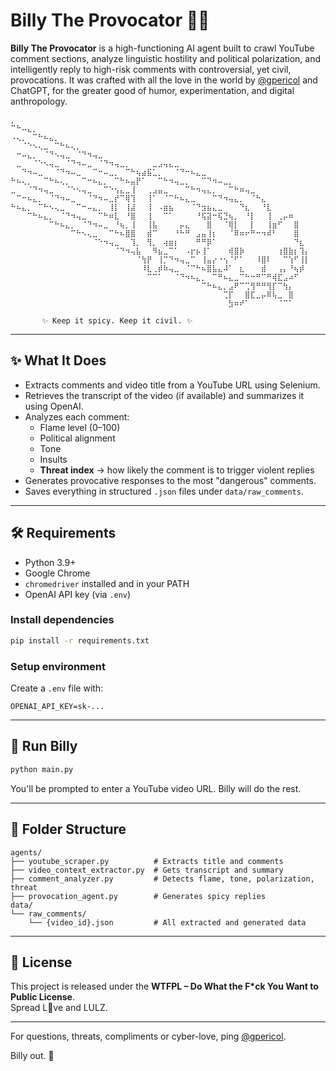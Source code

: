 # Billy The Provocator 🤖🔥

**Billy The Provocator** is a high-functioning AI agent built to crawl YouTube comment sections, analyze linguistic hostility and political polarization, and intelligently reply to high-risk comments with controversial, yet civil, provocations. It was crafted with all the love in the world by [@gpericol](https://github.com/gpericol) and ChatGPT, for the greater good of humor, experimentation, and digital anthropology.

```
⡀⠀⠀⠀⠀⠀⠀⠀⠀⠀⠀⠀⠀⠀⠀⠀⠀⠀⠀⠀⠀⠀⠀⠀⠀⠀⠀⠀⠀⠀⠀⠀⠀⠀⠀⠀⠀⠀⠀⠀⠀⠀⠀⠀⠀⠀⠀⠀⠀⠀⠀⠀⠀⠀⠀⠀⠀⠀⠀⠀
⠉⠓⠤⣄⡀⠀⠀⠀⠀⠀⠀⠀⠀⠀⠀⠀⠀⠀⠀⠀⠀⠀⠀⠀⠀⠀⠀⠀⠀⠀⠀⠀⠀⠀⠀⠀⠀⠀⠀⠀⠀⠀⠀⠀⠀⠀⠀⠀⠀⠀⠀⠀⠀⠀⠀⠀⠀⠀⠀⠀
⠠⢄⡀⠀⠉⠓⠦⣄⡀⠀⠀⠀⠀⠀⠀⠀⠀⠀⠀⠀⠀⠀⠀⠀⠀⠀⠀⠀⠀⠀⠀⠀⠀⠀⠀⠀⠀⠀⠀⠀⠀⠀⠀⠀⠀⠀⠀⠀⠀⠀⠀⠀⠀⠀⠀⠀⠀⠀⠀⠀
⠀⠀⠈⠑⠢⢄⣀⠀⠉⠓⠦⢄⡀⠀⠀⠀⠀⠀⠀⠀⠀⠀⠀⠀⠀⠀⠀⠀⠀⠀⠀⠀⠀⠀⠀⠀⠀⠀⠀⠀⠀⠀⠀⠀⠀⠀⠀⠀⠀⠀⠀⠀⠀⠀⠀⠀⠀⠀
⠀⠒⠤⣄⡀⠀⠈⠙⠢⢤⣀⠀⠈⠙⠲⢤⣀⠀⠀⠀⠀⠀⠀⠀⠀⠀⠀⠀⠀⠀⠀⠀⠀⠀⠀⠀⠀⠀⠀⠀⠀⠀⠀⠀⠀⠀⠀⠀⠀⠀⠀⠀⠀⠀⠀⠀⠀⠀
⠀⣀⠀⠀⠈⠑⠢⢤⣀⠀⠈⠙⠲⠤⣀⠀⠈⠙⠲⢤⣀⡀⠀⠀⠀⠀⣀⣠⢤⣄⣀⠀⠀⠀⠀⠀⠀⠀⠀⠀⠀⠀⠀⠀⠀⠀⠀⠀⠀⠀⠀⠀⠀⠀⠀⠀⠀⠀⠀⠀
⠀⠀⠙⠲⠤⣀⠀⠀⠈⠙⠲⠤⣀⠀⠀⠉⠒⠤⣀⡀⠀⠉⠓⢦⣴⣯⣁⡀⠀⠀⠈⠙⠒⠦⣄⣀⠀⠀⠀⠀⠀⠀⠀⠀⠀⠀⠀⠀⠀⠀⠀⠀⠀⠀⠀⠀⠀⠀⠀⠀
⠓⠦⢄⡀⠀⠀⠉⠓⠦⢄⡀⠀⠀⠉⠒⠦⣄⡀⠀⠉⠓⠦⣤⡟⠁⠀⠀⠉⠓⠲⢤⣀⡀⠀⠀⠉⠙⠲⠤⣀⡀⠀⠀⠀⠀⠀⠀⠀⠀⠀⠀⠀⠀⠀⠀⠀⠀⠀⠀⠀
⣀⠀⠀⠈⠙⠲⢤⣀⠀⠀⠈⠑⠢⢤⣀⠀⠀⠉⠑⢢⣄⣀⢸⠀⠀⢀⣠⣤⣀⠀⠀⠀⠉⠓⠲⢤⣄⡀⠀⠀⠉⠓⠶⢤⣀⠀⠀⠀⠀⠀⠀⠀⠀⠀⠀⠀⠀⠀⠀⠀
⠀⠉⠒⠦⣄⡀⠀⠈⠙⠲⠤⣀⠀⠀⠈⠙⠲⠤⣀⡞⠉⢿⢹⠀⠀⢸⠁⠀⠈⠉⠓⠦⣄⣀⠀⠀⠀⠉⠙⠲⢤⣄⡀⠀⠈⠓⣄⠀⠀⠀⠀⠀⠀⠀⠀⠀⠀⠀⠀⠀
⠓⠦⣄⡀⠀⠉⠓⠢⢄⣀⠀⠀⠉⠒⠤⣄⡀⠀⢸⡇⠀⢸⣼⠀⠀⢸⠀⠠⣶⣦⠀⠀⠀⠈⠙⣲⣦⣄⣀⠀⠀⠀⠙⣆⠀⠀⠘⣇⠀⠀⠀⠀⠀⠀⠀⠀⠀⠀⠀⠀
⠀⠀⠀⠉⠓⠦⣄⡀⠀⠈⠙⠲⢤⣀⠀⠀⠉⠓⠶⣇⠀⠘⣿⠀⠀⢸⠀⠀⠉⠁⠀⠀⠀⠀⠘⢯⣽⠒⢯⣙⢦⡀⠀⠘⡇⠀⠀⢸⠀⢀⡤⠶⠀⠀⠀⠀⠀⠀⠀
⠀⠀⠀⠀⠀⠀⠀⠉⠓⠦⣄⡀⠀⠈⠙⠲⠤⣀⠀⠘⢦⡀⢸⠀⠀⢸⣧⠀⠀⠀⠀⡤⣄⠀⠀⠀⣿⠀⠀⠈⢿⡇⠀⠀⡇⠀⠀⢸⣶⠋⠀⠀⣿⠀⠀⠀⠀⠀
⠀⠀⠀⠀⠀⠀⠀⠀⠀⠀⠀⠉⠓⠢⢄⣀⠀⠀⠉⠓⠦⣿⣿⠀⠀⣾⠉⠀⠀⠀⠘⠓⠛⠀⣠⣤⢸⡆⠀⠀⠈⠿⠶⠖⠛⠒⠲⠾⠃⠀⠀⠀⣿⠀⠀⠀⠀⠀⠀
⠀⠀⠀⠀⠀⠀⠀⠀⠀⠀⠀⠀⠀⠀⠀⠈⠑⠲⢤⣀⠀⠀⢹⡀⠀⢻⡀⠀⢴⣶⡆⠀⠀⠀⠛⠛⡿⠁⠀⠀⠀⠀⠀⠀⠀⠀⠀⠀⠀⠀⠀⠀⠙⣆⠀⠀⠀⠀
⠀⠀⠀⠀⠀⠀⠀⠀⠀⠀⠀⠀⠀⠀⠀⠀⠀⠀⠀⠈⠙⠲⢤⣧⠀⠀⠻⣦⣀⠉⠁⠀⠠⡖⡦⢸⠁⠀⠀⠀⢾⣿⡷⠀⠀⠀⠀⠀⠀⢰⣿⣷⡆⢹⡄⠀⠀⠀
⠀⠀⠀⠀⠀⠀⠀⠀⠀⠀⠀⠀⠀⠀⠀⠀⠀⠀⠀⠀⠀⠀⠀⠈⢳⡟⠀⢸⡉⠙⠲⢤⣀⠉⠀⢸⣤⡔⠐⢢⠈⠋⠁⠀⠀⠸⣿⠇⠀⠀⠉⢱⠋⢸⡇⠀⠀⠀⠀⠀
⠀⠀⠀⠀⠀⠀⠀⠀⠀⠀⠀⠀⠀⠀⠀⠀⠀⠀⠀⠀⠀⠀⠀⠀⠸⣇⢀⡾⠷⢤⣀⠀⠈⠉⠓⠦⣿⣧⣄⠼⠁⠀⣆⠀⠀⠀⣾⠀⠀⢠⡄⠘⢦⡾⠀⠀⠀⠀⠀⠀
⠀⠀⠀⠀⠀⠀⠀⠀⠀⠀⠀⠀⠀⠀⠀⠀⠀⠀⠀⠀⠀⠀⠀⠀⠀⠉⠉⠁⠀⠀⠈⠙⠲⠦⣄⡀⠀⠉⠛⠦⣄⣀⠉⠓⠒⠛⠉⠛⢾⣏⣠⠴⠋⠀⠀⠀⠀⠀⠀⠀
⠀⠀⠀⠀⠀⠀⠀⠀⠀⠀⠀⠀⠀⠀⠀⠀⠀⠀⠀⠀⠀⠀⠀⠀⠀⠀⠀⠀⠀⠀⠀⠀⠀⠀⠀⠉⠓⠦⣄⡀⣠⠟⠉⢉⢻⠛⠛⢻⡏⠉⢳⡄⠀⠀⠀⠀⠀⠀⠀⠀
⠀⠀⠀⠀⠀⠀⠀⠀⠀⠀⠀⠀⠀⠀⠀⠀⠀⠀⠀⠀⠀⠀⠀⠀⠀⠀⠀⠀⠀⠀⠀⠀⠀⠀⠀⠀⠀⠀⠀⢉⡏⠀⠀⣿⣏⣀⡤⠿⢧⣀⠀⣿⠀⠀⠀⠀⠀⠀⠀⠀
⠀⠀⠀⠀⠀⠀⠀⠀⠀⠀⠀⠀⠀⠀⠀⠀⠀⠀⠀⠀⠀⠀⠀⠀⠀⠀⠀⠀⠀⠀⠀⠀⠀⠀⠀⠀⠀⠀⠀⠀⣳⠶⠞⠁⠀⠀⠀⠀⠀⠈⠉⠁⠀⠀⠀⠀⠀⠀⠀⠀

       ✨ Keep it spicy. Keep it civil. ✨
```


---

## ✨ What It Does

- Extracts comments and video title from a YouTube URL using Selenium.
- Retrieves the transcript of the video (if available) and summarizes it using OpenAI.
- Analyzes each comment:
  - Flame level (0–100)
  - Political alignment
  - Tone
  - Insults
  - **Threat index** → how likely the comment is to trigger violent replies
- Generates provocative responses to the most "dangerous" comments.
- Saves everything in structured `.json` files under `data/raw_comments`.

---

## 🛠️ Requirements

- Python 3.9+
- Google Chrome
- `chromedriver` installed and in your PATH
- OpenAI API key (via `.env`)

### Install dependencies

```bash
pip install -r requirements.txt
```

### Setup environment

Create a `.env` file with:
```
OPENAI_API_KEY=sk-...
```

---

## 🚀 Run Billy

```bash
python main.py
```

You'll be prompted to enter a YouTube video URL. Billy will do the rest.

---

## 📁 Folder Structure

```
agents/
├── youtube_scraper.py          # Extracts title and comments
├── video_context_extractor.py  # Gets transcript and summary
├── comment_analyzer.py         # Detects flame, tone, polarization, threat
├── provocation_agent.py        # Generates spicy replies
data/
└── raw_comments/
    └── {video_id}.json         # All extracted and generated data
```

---

## 📜 License

This project is released under the **WTFPL – Do What the F*ck You Want to Public License**.  
Spread L💖ve and LULZ.

---

For questions, threats, compliments or cyber-love, ping [@gpericol](https://github.com/gpericol).

Billy out. 🫡
